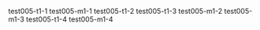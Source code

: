 test005-t1-1
test005-m1-1
test005-t1-2
test005-t1-3
test005-m1-2
test005-m1-3
test005-t1-4
test005-m1-4
